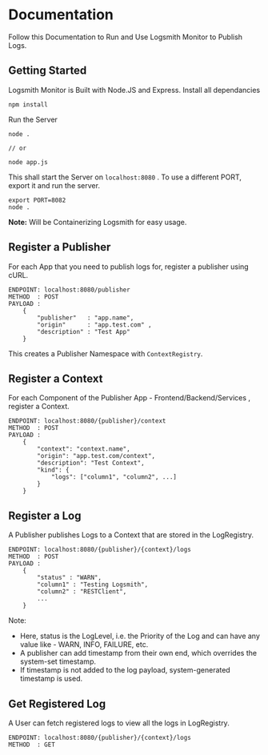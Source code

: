 # Documentation

Follow this Documentation to Run and Use Logsmith Monitor to Publish Logs.

## Getting Started

Logsmith Monitor is Built with Node.JS and Express. Install all dependancies

```
npm install
```

Run the Server

```
node .

// or

node app.js
```

This shall start the Server on `localhost:8080` . To use a different PORT, export it and run the server.

```
export PORT=8082
node .
```

**Note:** Will be Containerizing Logsmith for easy usage.

## Register a Publisher

For each App that you need to publish logs for, register a publisher using cURL.

```
ENDPOINT: localhost:8080/publisher
METHOD  : POST
PAYLOAD : 
    {
        "publisher"   : "app.name", 
        "origin"      : "app.test.com" , 
        "description" : "Test App"
    }
```

This creates a Publisher Namespace with `ContextRegistry`.

## Register a Context

For each Component of the Publisher App - Frontend/Backend/Services , register a Context.
```
ENDPOINT: localhost:8080/{publisher}/context
METHOD  : POST
PAYLOAD : 
    {
        "context": "context.name", 
        "origin": "app.test.com/context", 
        "description": "Test Context", 
        "kind": {
            "logs": ["column1", "column2", ...]
        }
    }
```

## Register a Log

A Publisher publishes Logs to a Context that are stored in the LogRegistry.
```
ENDPOINT: localhost:8080/{publisher}/{context}/logs
METHOD  : POST
PAYLOAD : 
    {
        "status" : "WARN",
        "column1" : "Testing Logsmith",
        "column2" : "RESTClient",
        ...
    }
```
Note:

- Here, status is the LogLevel, i.e. the Priority of the Log and can have any value like - WARN, INFO, FAILURE, etc. 
- A publisher can add timestamp from their own end, which overrides the system-set timestamp. 
- If timestamp is not added to the log payload, system-generated timestamp is used.

## Get Registered Log

A User can fetch registered logs to view all the logs in LogRegistry.
```
ENDPOINT: localhost:8080/{publisher}/{context}/logs
METHOD  : GET
```